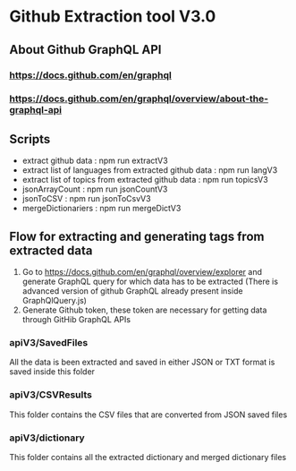 # Github Extraction tool V3.0

## About Github GraphQL API

### https://docs.github.com/en/graphql

### https://docs.github.com/en/graphql/overview/about-the-graphql-api

## Scripts

- extract github data : npm run extractV3
- extract list of languages from extracted github data : npm run langV3
- extract list of topics from extracted github data : npm run topicsV3
- jsonArrayCount : npm run jsonCountV3
- jsonToCSV : npm run jsonToCsvV3
- mergeDictionariers : npm run mergeDictV3

## Flow for extracting and generating tags from extracted data

1. Go to https://docs.github.com/en/graphql/overview/explorer and generate GraphQL query for which data has to be extracted (There is advanced version of github GraphQL already present inside GraphQlQuery.js)
2. Generate Github token, these token are necessary for getting data through GitHib GraphQL APIs

### apiV3/SavedFiles

All the data is been extracted and saved in either JSON or TXT format is saved inside this folder

### apiV3/CSVResults

This folder contains the CSV files that are converted from JSON saved files

### apiV3/dictionary

This folder contains all the extracted dictionary and merged dictionary files
